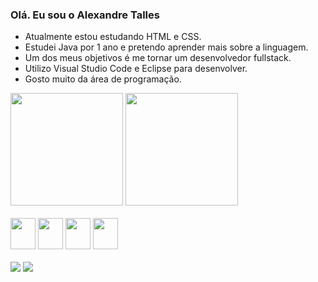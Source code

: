 ### Olá. Eu sou o Alexandre Talles

- Atualmente estou estudando HTML e CSS.
- Estudei Java por 1 ano e pretendo aprender mais sobre a linguagem.
- Um dos meus objetivos é me tornar um desenvolvedor fullstack.
- Utilizo Visual Studio Code e Eclipse para desenvolver.
- Gosto muito da área de programação.
<div>
  <img height="180em" src="https://github-readme-stats.vercel.app/api?username=XFERRER7&show_icons=true&theme=synthwave)"/>
  <img height="180em" src="https://github-readme-stats.vercel.app/api/top-langs/?username=XFERRER7&layout=compact"/>
</div>

<div style="display: inline_block"> <br>
<img aling="center" width="40" height="50" src="https://cdn.jsdelivr.net/gh/devicons/devicon/icons/java/java-original.svg" />
<img aling="center" width="40" height="50" src="https://cdn.jsdelivr.net/gh/devicons/devicon/icons/html5/html5-original.svg" /> 
<img aling="center" width="40" height="50" src="https://cdn.jsdelivr.net/gh/devicons/devicon/icons/css3/css3-original.svg" />
<img aling="center" width="40" height="50" src="https://cdn.jsdelivr.net/gh/devicons/devicon/icons/mysql/mysql-original.svg" />
  
</div>

<div><br>
<a href="https://www.linkedin.com/in/alexandre-talles-b662a020b/" target="_blank"><img src="https://img.shields.io/badge/LinkedIn-0077B5?style=for-the-badge&logo=linkedin&logoColor=white" ></a>
<a href="alexandretalles777@gmail.com" target="_blank"><img src="https://img.shields.io/badge/Gmail-D14836?style=for-the-badge&logo=gmail&logoColor=white" ></a>  
</div>
